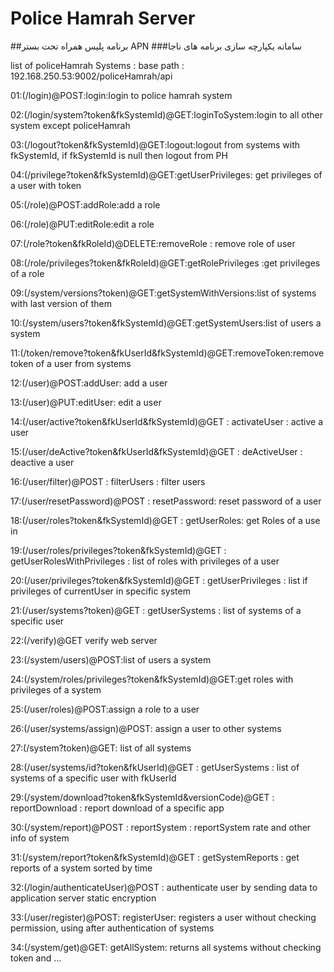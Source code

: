 # Police Hamrah Server
##برنامه پلیس همراه تحت بستر APN
###سامانه یکپارچه سازی برنامه های ناجا

list of policeHamrah Systems :
base path : 192.168.250.53:9002/policeHamrah/api

01:(/login)@POST:login:login to police hamrah system

02:(/login/system?token&fkSystemId)@GET:loginToSystem:login to all other system except policeHamrah

03:(/logout?token&fkSystemId)@GET:logout:logout from systems with fkSystemId, if fkSystemId is null then logout from PH

04:(/privilege?token&fkSystemId)@GET:getUserPrivileges: get privileges of a user with token

05:(/role)@POST:addRole:add a role

06:(/role)@PUT:editRole:edit a role

07:(/role?token&fkRoleId)@DELETE:removeRole : remove role of user

08:(/role/privileges?token&fkRoleId)@GET:getRolePrivileges :get privileges of a role  

09:(/system/versions?token)@GET:getSystemWithVersions:list of systems with last version of them

10:(/system/users?token&fkSystemId)@GET:getSystemUsers:list of users a system 

11:(/token/remove?token&fkUserId&fkSystemId)@GET:removeToken:remove token of a user from systems

12:(/user)@POST:addUser: add a user

13:(/user)@PUT:editUser: edit a user

14:(/user/active?token&fkUserId&fkSystemId)@GET : activateUser : active a user

15:(/user/deActive?token&fkUserId&fkSystemId)@GET : deActiveUser : deactive a user

16:(/user/filter)@POST : filterUsers : filter users

17:(/user/resetPassword)@POST : resetPassword: reset password of a user

18:(/user/roles?token&fkSystemId)@GET : getUserRoles: get Roles of a use in 

19:(/user/roles/privileges?token&fkSystemId)@GET : getUserRolesWithPrivileges :  list of roles with privileges of a user

20:(/user/privileges?token&fkSystemId)@GET : getUserPrivileges : list if privileges of currentUser in specific system

21:(/user/systems?token)@GET : getUserSystems : list of systems of a specific user

22:(/verify)@GET verify web server

23:(/system/users)@POST:list of users a system

24:(/system/roles/privileges?token&fkSystemId)@GET:get roles with privileges of a system

25:(/user/roles)@POST:assign a role to a user

26:(/user/systems/assign)@POST: assign a user to other systems

27:(/system?token)@GET: list of all systems

28:(/user/systems/id?token&fkUserId)@GET : getUserSystems : list of systems of a specific user with fkUserId

29:(/system/download?token&fkSystemId&versionCode)@GET : reportDownload : report download of a specific app

30:(/system/report)@POST : reportSystem : reportSystem rate and other info of system

31:(/system/report?token&fkSystemId)@GET : getSystemReports : get reports of a system sorted by time

32:(/login/authenticateUser)@POST : authenticate user by sending data to application server
static encryption

33:(/user/register)@POST: registerUser: registers a user without checking permission, using after authentication of systems

34:(/system/get)@GET: getAllSystem: returns all systems without checking token and ...